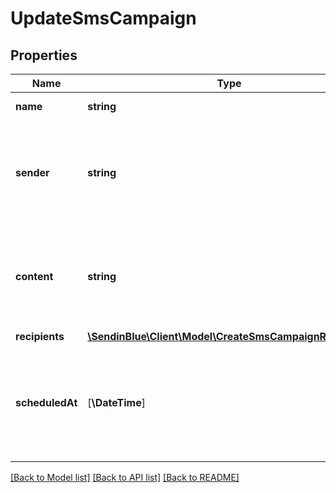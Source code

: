 # UpdateSmsCampaign

## Properties
Name | Type | Description | Notes
------------ | ------------- | ------------- | -------------
**name** | **string** | Name of the campaign | [optional] 
**sender** | **string** | Name of the sender. **The number of characters is limited to 11 for alphanumeric characters and 15 for numeric characters** | [optional] 
**content** | **string** | Content of the message. The maximum characters used per SMS is 160, if used more than that, it will be counted as more than one SMS | [optional] 
**recipients** | [**\SendinBlue\Client\Model\CreateSmsCampaignRecipients**](CreateSmsCampaignRecipients.md) |  | [optional] 
**scheduledAt** | [**\DateTime**] | UTC date-time on which the campaign has to run (YYYY-MM-DDTHH:mm:ss.SSSZ). Prefer to pass your timezone in date-time format for accurate result. | [optional] 

[[Back to Model list]](../../README.md#documentation-for-models) [[Back to API list]](../../README.md#documentation-for-api-endpoints) [[Back to README]](../../README.md)


